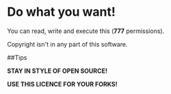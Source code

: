 # Do what you want!

You can read, write and execute this (<b>777</b> permissions).

Copyright isn't in any part of this software.

##Tips

<b>STAY IN STYLE OF OPEN SOURCE!</b>

<b>USE THIS LICENCE FOR YOUR FORKS!</b>
